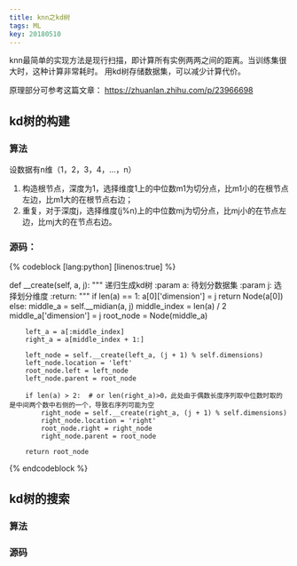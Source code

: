 ```yaml
---
title: knn之kd树
tags: ML
key: 20180510
---
```


knn最简单的实现方法是现行扫描，即计算所有实例两两之间的距离。当训练集很大时，这种计算非常耗时。
用kd树存储数据集，可以减少计算代价。
<!--more-->

原理部分可参考这篇文章： <https://zhuanlan.zhihu.com/p/23966698>

## kd树的构建

### 算法
设数据有n维（1，2，3，4，...，n）

1. 构造根节点，深度为1，选择维度1上的中位数m1为切分点，比m1小的在根节点左边，比m1大的在根节点右边；
2. 重复，对于深度j，选择维度(j%n)上的中位数mj为切分点，比mj小的在节点左边，比mj大的在节点右边。

### 源码：

{% codeblock [lang:python] [linenos:true] %}

def __create(self, a, j):
    """
    递归生成kd树
    :param a: 待划分数据集
    :param j: 选择划分维度
    :return:
    """
    if len(a) == 1:
        a[0]['dimension'] = j
        return Node(a[0])
    else:
        middle_a = self.__midian(a, j)
        middle_index = len(a) / 2
        middle_a['dimension'] = j
        root_node = Node(middle_a)

        left_a = a[:middle_index]
        right_a = a[middle_index + 1:]

        left_node = self.__create(left_a, (j + 1) % self.dimensions)
        left_node.location = 'left'
        root_node.left = left_node
        left_node.parent = root_node

        if len(a) > 2:  # or len(right_a)>0，此处由于偶数长度序列取中位数时取的是中间两个数中右侧的一个，导致右序列可能为空
            right_node = self.__create(right_a, (j + 1) % self.dimensions)
            right_node.location = 'right'
            root_node.right = right_node
            right_node.parent = root_node

        return root_node

{% endcodeblock %}


## kd树的搜索

### 算法

### 源码



